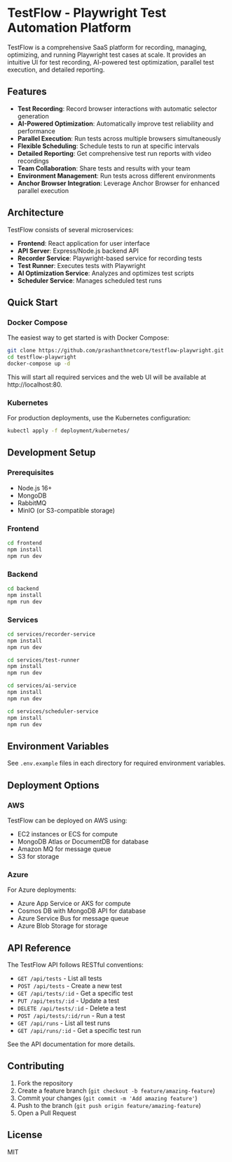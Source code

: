 # TestFlow - Playwright Test Automation Platform

TestFlow is a comprehensive SaaS platform for recording, managing, optimizing, and running Playwright test cases at scale. It provides an intuitive UI for test recording, AI-powered test optimization, parallel test execution, and detailed reporting.

## Features

- **Test Recording**: Record browser interactions with automatic selector generation
- **AI-Powered Optimization**: Automatically improve test reliability and performance
- **Parallel Execution**: Run tests across multiple browsers simultaneously
- **Flexible Scheduling**: Schedule tests to run at specific intervals
- **Detailed Reporting**: Get comprehensive test run reports with video recordings
- **Team Collaboration**: Share tests and results with your team
- **Environment Management**: Run tests across different environments
- **Anchor Browser Integration**: Leverage Anchor Browser for enhanced parallel execution

## Architecture

TestFlow consists of several microservices:

- **Frontend**: React application for user interface
- **API Server**: Express/Node.js backend API
- **Recorder Service**: Playwright-based service for recording tests
- **Test Runner**: Executes tests with Playwright
- **AI Optimization Service**: Analyzes and optimizes test scripts
- **Scheduler Service**: Manages scheduled test runs

## Quick Start

### Docker Compose

The easiest way to get started is with Docker Compose:

```bash
git clone https://github.com/prashanthnetcore/testflow-playwright.git
cd testflow-playwright
docker-compose up -d
```

This will start all required services and the web UI will be available at http://localhost:80.

### Kubernetes

For production deployments, use the Kubernetes configuration:

```bash
kubectl apply -f deployment/kubernetes/
```

## Development Setup

### Prerequisites

- Node.js 16+
- MongoDB
- RabbitMQ
- MinIO (or S3-compatible storage)

### Frontend

```bash
cd frontend
npm install
npm run dev
```

### Backend

```bash
cd backend
npm install
npm run dev
```

### Services

```bash
cd services/recorder-service
npm install
npm run dev

cd services/test-runner
npm install
npm run dev

cd services/ai-service
npm install
npm run dev

cd services/scheduler-service
npm install
npm run dev
```

## Environment Variables

See `.env.example` files in each directory for required environment variables.

## Deployment Options

### AWS

TestFlow can be deployed on AWS using:
- EC2 instances or ECS for compute
- MongoDB Atlas or DocumentDB for database
- Amazon MQ for message queue
- S3 for storage

### Azure

For Azure deployments:
- Azure App Service or AKS for compute
- Cosmos DB with MongoDB API for database
- Azure Service Bus for message queue
- Azure Blob Storage for storage

## API Reference

The TestFlow API follows RESTful conventions:

- `GET /api/tests` - List all tests
- `POST /api/tests` - Create a new test
- `GET /api/tests/:id` - Get a specific test
- `PUT /api/tests/:id` - Update a test
- `DELETE /api/tests/:id` - Delete a test
- `POST /api/tests/:id/run` - Run a test
- `GET /api/runs` - List all test runs
- `GET /api/runs/:id` - Get a specific test run

See the API documentation for more details.

## Contributing

1. Fork the repository
2. Create a feature branch (`git checkout -b feature/amazing-feature`)
3. Commit your changes (`git commit -m 'Add amazing feature'`)
4. Push to the branch (`git push origin feature/amazing-feature`)
5. Open a Pull Request

## License

MIT
